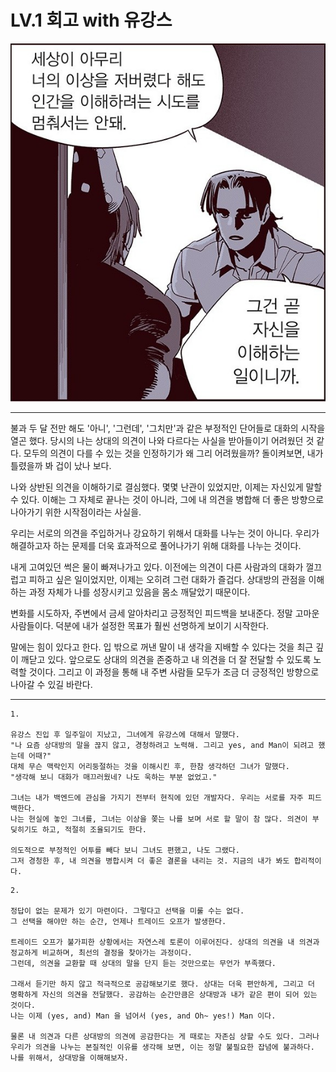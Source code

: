 # LV.1 회고 with 유강스

![이해.jpeg](%EC%9D%B4%ED%95%B4.jpeg)

---

불과 두 달 전만 해도 '아니', '그런데', '그치만'과 같은 부정적인 단어들로 대화의 시작을 열곤 했다. 당시의 나는 상대의 의견이 나와 다르다는 사실을 받아들이기 어려웠던 것 같다. 
모두의 의견이 다를 수 있는 것을 인정하기가 왜 그리 어려웠을까? 돌이켜보면, 내가 틀렸을까 봐 겁이 났나 보다.

나와 상반된 의견을 이해하기로 결심했다. 몇몇 난관이 있었지만, 이제는 자신있게 말할 수 있다. 이해는 그 자체로 끝나는 것이 아니라, 그에 내 의견을 병합해 더 좋은 방향으로 나아가기 위한 시작점이라는 사실을.

우리는 서로의 의견을 주입하거나 강요하기 위해서 대화를 나누는 것이 아니다. 우리가 해결하고자 하는 문제를 더욱 효과적으로 풀어나가기 위해 대화를 나누는 것이다.

내게 고여있던 썩은 물이 빠져나가고 있다. 이전에는 의견이 다른 사람과의 대화가 껄끄럽고 피하고 싶은 일이었지만, 이제는 오히려 그런 대화가 즐겁다. 상대방의 관점을 이해하는 과정 자체가 나를 성장시키고 있음을 몸소 깨달았기 때문이다.

변화를 시도하자, 주변에서 금세 알아차리고 긍정적인 피드백을 보내준다. 정말 고마운 사람들이다. 덕분에 내가 설정한 목표가 훨씬 선명하게 보이기 시작한다.
 
말에는 힘이 있다고 한다. 입 밖으로 꺼낸 말이 내 생각을 지배할 수 있다는 것을 최근 깊이 깨닫고 있다.
앞으로도 상대의 의견을 존중하고 내 의견을 더 잘 전달할 수 있도록 노력할 것이다. 그리고 이 과정을 통해 내 주변 사람들 모두가 조금 더 긍정적인 방향으로 나아갈 수 있길 바란다.


---

```
1.

유강스 진입 후 일주일이 지났고, 그녀에게 유강스에 대해서 말했다.
"나 요즘 상대방의 말을 끊지 않고, 경청하려고 노력해. 그리고 yes, and Man이 되려고 했는데 어때?"
대체 무슨 맥락인지 어리둥절하는 것을 이해시킨 후, 한참 생각하던 그녀가 말했다.
"생각해 보니 대화가 매끄러웠네? 나도 욱하는 부분 없었고."

그녀는 내가 백엔드에 관심을 가지기 전부터 현직에 있던 개발자다. 우리는 서로를 자주 피드백한다. 
나는 현실에 놓인 그녀를, 그녀는 이상을 쫒는 나를 보며 서로 할 말이 참 많다. 의견이 부딪히기도 하고, 적절히 조율되기도 한다.

의도적으로 부정적인 어투를 빼다 보니 그녀도 편했고, 나도 그랬다.
그저 경청한 후, 내 의견을 병합시켜 더 좋은 결론을 내리는 것. 지금의 내가 봐도 합리적이다.
```

```
2.

정답이 없는 문제가 있기 마련이다. 그렇다고 선택을 미룰 수는 없다.
그 선택을 해야만 하는 순간, 언제나 트레이드 오프가 발생한다.

트레이드 오프가 불가피한 상황에서는 자연스레 토론이 이루어진다. 상대의 의견을 내 의견과 정교하게 비교하며, 최선의 결정을 찾아가는 과정이다. 
그런데, 의견을 교환할 때 상대의 말을 단지 듣는 것만으로는 무언가 부족했다.

그래서 듣기만 하지 않고 적극적으로 공감해보기로 했다. 상대는 더욱 편안하게, 그리고 더 명확하게 자신의 의견을 전달했다. 공감하는 순간만큼은 상대방과 내가 같은 편이 되어 있는 것이다.
나는 이제 (yes, and) Man 을 넘어서 (yes, and Oh~ yes!) Man 이다.

물론 내 의견과 다른 상대방의 의견에 공감한다는 게 때로는 자존심 상할 수도 있다. 그러나 우리가 의견을 나누는 본질적인 이유를 생각해 보면, 이는 정말 불필요한 잡념에 불과하다.
나를 위해서, 상대방을 이해해보자.
```
